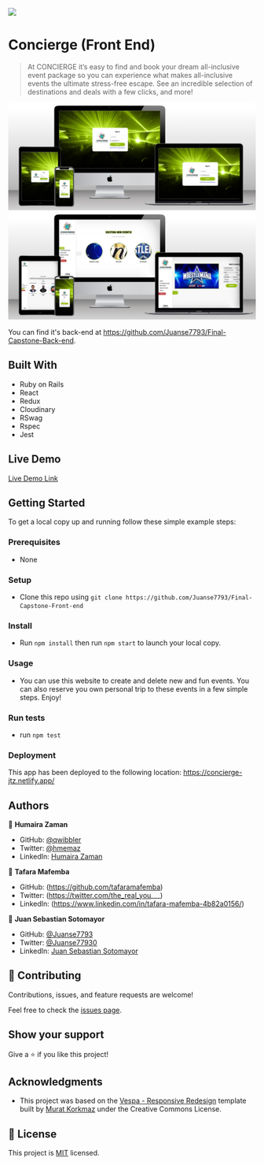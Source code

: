 ![](https://img.shields.io/badge/Microverse-blueviolet)

# Concierge (Front End)

> At CONCIERGE it’s easy to find and book your dream all-inclusive event package so you can experience what makes all-inclusive events the ultimate stress-free escape. See an incredible selection of destinations and deals with a few clicks, and more!

![screenshot](./public/images/screenshot-login.jpeg)
![screenshot](./public/images/screenshot-diverse.jpeg)

You can find it's back-end at https://github.com/Juanse7793/Final-Capstone-Back-end.

## Built With

- Ruby on Rails
- React
- Redux
- Cloudinary
- RSwag
- Rspec
- Jest

## Live Demo

[Live Demo Link](https://concierge-jtz.netlify.app/)


## Getting Started

To get a local copy up and running follow these simple example steps:

### Prerequisites
- None
### Setup
- Clone this repo using `git clone https://github.com/Juanse7793/Final-Capstone-Front-end`
### Install
- Run `npm install` then run `npm start` to launch your local copy.
### Usage
- You can use this website to create and delete new and fun events. You can also reserve you own personal trip to these events in a few simple steps. Enjoy!
### Run tests
- run `npm test`
### Deployment
This app has been deployed to the following location:
https://concierge-jtz.netlify.app/

## Authors

👤 **Humaira Zaman**

- GitHub: [@qwibbler](https://github.com/qwibbler)
- Twitter: [@hmemaz](https://twitter.com/hmemaz)
- LinkedIn: [Humaira Zaman](https://www.linkedin.com/in/hmemaz1994/)

👤 **Tafara Mafemba**

- GitHub: (https://github.com/tafaramafemba)
- Twitter: (https://twitter.com/the_real_you___)
- LinkedIn: (https://www.linkedin.com/in/tafara-mafemba-4b82a0156/)

👤 **Juan Sebastian Sotomayor**

- GitHub: [@Juanse7793](https://github.com/Juanse7793)
- Twitter: [@Juanse77930](https://twitter.com/Juanse77930)
- LinkedIn: [Juan Sebastian Sotomayor](https://linkedin.com/in/juan-sebastian-sotomayor-2bb395198)

## 🤝 Contributing

Contributions, issues, and feature requests are welcome!

Feel free to check the [issues page](../../issues/).

## Show your support

Give a ⭐️ if you like this project!

## Acknowledgments

- This project was based on the [Vespa - Responsive Redesign](https://www.behance.net/gallery/26425031/Vespa-Responsive-Redesign) template built by [Murat Korkmaz](https://www.behance.net/muratk) under the Creative Commons License.

## 📝 License

This project is [MIT](./MIT.md) licensed.
